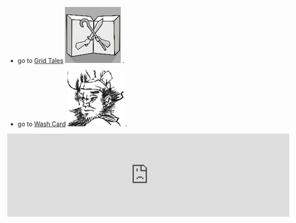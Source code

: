 
- go to [Grid Tales](./GridTales/index.md)  ![logo](./GridTales/logo.png) .

- go to [Wash Card](./WashCard/index.md)  ![logo](./WashCard/logo.png) .


<iframe src="https://store.steampowered.com/widget/2095150/" frameborder="0" width="646" height="190"></iframe>
